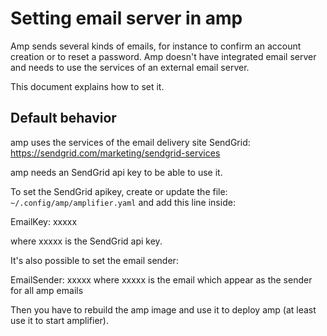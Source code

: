 # Setting email server in amp

Amp sends several kinds of emails, for instance to confirm an account creation or to reset a password. Amp doesn't have integrated email server and needs to use the services of an external email server.

This document explains how to set it.

## Default behavior

amp uses the services of the email delivery site SendGrid: https://sendgrid.com/marketing/sendgrid-services

amp needs an SendGrid api key to be able to use it.

To set the SendGrid apikey, create or update the file: `~/.config/amp/amplifier.yaml` and add this line inside:

EmailKey: xxxxx

where xxxxx is the SendGrid api key.

It's also possible to set the email sender:

EmailSender: xxxxx
where xxxxx is the email which appear as the sender for all amp emails


Then you have to rebuild the amp image and use it to deploy amp (at least use it to start amplifier).
